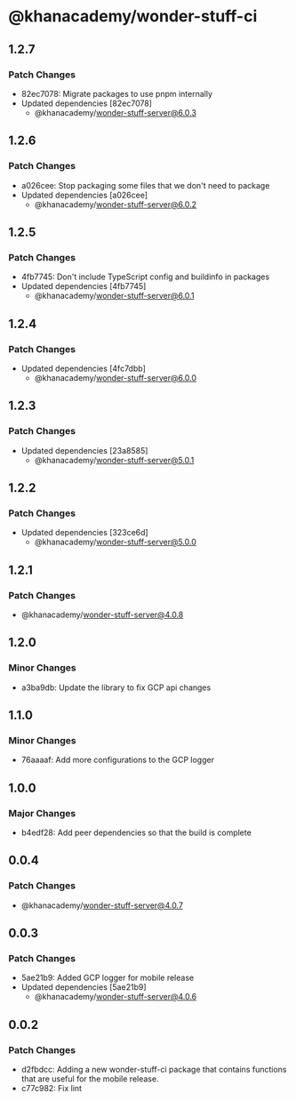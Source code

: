 # @khanacademy/wonder-stuff-ci

## 1.2.7

### Patch Changes

-   82ec7078: Migrate packages to use pnpm internally
-   Updated dependencies [82ec7078]
    -   @khanacademy/wonder-stuff-server@6.0.3

## 1.2.6

### Patch Changes

-   a026cee: Stop packaging some files that we don't need to package
-   Updated dependencies [a026cee]
    -   @khanacademy/wonder-stuff-server@6.0.2

## 1.2.5

### Patch Changes

-   4fb7745: Don't include TypeScript config and buildinfo in packages
-   Updated dependencies [4fb7745]
    -   @khanacademy/wonder-stuff-server@6.0.1

## 1.2.4

### Patch Changes

-   Updated dependencies [4fc7dbb]
    -   @khanacademy/wonder-stuff-server@6.0.0

## 1.2.3

### Patch Changes

-   Updated dependencies [23a8585]
    -   @khanacademy/wonder-stuff-server@5.0.1

## 1.2.2

### Patch Changes

-   Updated dependencies [323ce6d]
    -   @khanacademy/wonder-stuff-server@5.0.0

## 1.2.1

### Patch Changes

-   @khanacademy/wonder-stuff-server@4.0.8

## 1.2.0

### Minor Changes

-   a3ba9db: Update the library to fix GCP api changes

## 1.1.0

### Minor Changes

-   76aaaaf: Add more configurations to the GCP logger

## 1.0.0

### Major Changes

-   b4edf28: Add peer dependencies so that the build is complete

## 0.0.4

### Patch Changes

-   @khanacademy/wonder-stuff-server@4.0.7

## 0.0.3

### Patch Changes

-   5ae21b9: Added GCP logger for mobile release
-   Updated dependencies [5ae21b9]
    -   @khanacademy/wonder-stuff-server@4.0.6

## 0.0.2

### Patch Changes

-   d2fbdcc: Adding a new wonder-stuff-ci package that contains functions that are useful for the mobile release.
-   c77c982: Fix lint
